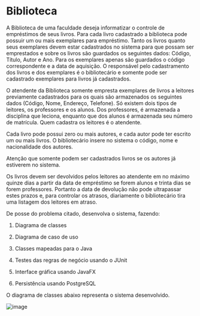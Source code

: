 # Biblioteca

A Biblioteca de uma faculdade deseja informatizar o controle de empréstimos de seus livros. Para cada livro cadastrado a biblioteca pode possuir um ou mais exemplares para empréstimo. Tanto os livros quanto seus exemplares devem estar cadastrados no sistema para que possam ser emprestados e sobre os livros são guardados os seguintes dados: Código, Título, Autor e Ano. Para os exemplares apenas são guardados o código correspondente e a data de aquisição. O responsável pelo cadastramento dos livros e dos exemplares é o bibliotecário e somente pode ser cadastrado exemplares para livros já cadastrados.  

 

O atendente da Biblioteca somente empresta exemplares de livros a leitores previamente cadastrados para os quais são armazenados os seguintes dados (Código, Nome, Endereço, Telefone). Só existem dois tipos de leitores, os professores e os alunos. Dos professores, é armazenada a disciplina que leciona, enquanto que dos alunos é armazenada seu número de matrícula. Quem cadastra os leitores é o atendente. 

 

Cada livro pode possui zero ou mais autores, e cada autor pode ter escrito um ou mais livros. O bibliotecário insere no sistema o código, nome e nacionalidade dos autores. 

 

Atenção que somente podem ser cadastrados livros se os autores já estiverem no sistema. 

 

Os livros devem ser devolvidos pelos leitores ao atendente em no máximo quinze dias a partir da data de empréstimo se forem alunos e trinta dias se forem professores. Portanto a data de devolução não pode ultrapassar estes prazos e, para controlar os atrasos, diariamente o bibliotecário tira uma listagem dos leitores em atraso. 

 

 

De posse do problema citado, desenvolva o sistema, fazendo: 

 

1) Diagrama de classes 

 

2) Diagrama de caso de uso 

 

3) Classes mapeadas para o Java 



4) Testes das regras de negócio usando o JUnit

 

5) Interface gráfica usando JavaFX 

 

6) Persistência usando PostgreSQL

O diagrama de classes abaixo representa o sistema desenvolvido.

![image](https://user-images.githubusercontent.com/74268252/119891537-7697b300-bf0f-11eb-8e4a-3b414e3bc3be.png)
